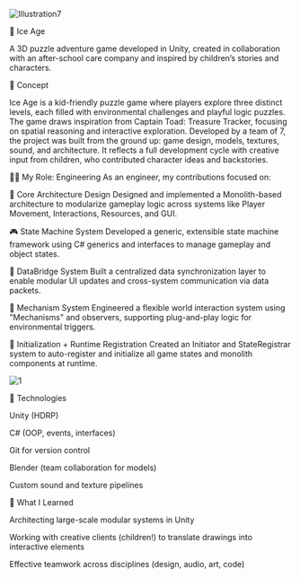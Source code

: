 ![Illustration7](https://github.com/user-attachments/assets/7ea5519b-9015-4b48-a75d-16d62e120235)



🧊 Ice Age

A 3D puzzle adventure game developed in Unity, created in collaboration with an after-school care company and inspired by children’s stories and characters.



🧠 Concept

Ice Age is a kid-friendly puzzle game where players explore three distinct levels, each filled with environmental challenges and playful logic puzzles. The game draws inspiration from Captain Toad: Treasure Tracker, focusing on spatial reasoning and interactive exploration.
Developed by a team of 7, the project was built from the ground up: game design, models, textures, sound, and architecture. It reflects a full development cycle with creative input from children, who contributed character ideas and backstories.



👨‍💻 My Role: Engineering
As an engineer, my contributions focused on:

🔧 Core Architecture Design
Designed and implemented a Monolith-based architecture to modularize gameplay logic across systems like Player Movement, Interactions, Resources, and GUI.

🎮 State Machine System
Developed a generic, extensible state machine framework using C# generics and interfaces to manage gameplay and object states.

🔄 DataBridge System
Built a centralized data synchronization layer to enable modular UI updates and cross-system communication via data packets.

🧱 Mechanism System
Engineered a flexible world interaction system using "Mechanisms" and observers, supporting plug-and-play logic for environmental triggers.

🧪 Initialization + Runtime Registration
Created an Initiator and StateRegistrar system to auto-register and initialize all game states and monolith components at runtime.



![1](https://github.com/user-attachments/assets/e2178ba3-6d33-4993-8ef5-6357b6c9b52b)



🧰 Technologies

Unity (HDRP)

C# (OOP, events, interfaces)

Git for version control

Blender (team collaboration for models)

Custom sound and texture pipelines



🧠 What I Learned

Architecting large-scale modular systems in Unity

Working with creative clients (children!) to translate drawings into interactive elements

Effective teamwork across disciplines (design, audio, art, code)


